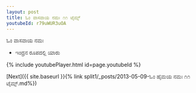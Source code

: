 ```yaml
---
layout: post
title: ಓಂ ವಾಸವಾಯ ನಮಃ ೧೧ ಟೈಮ್ಸ್
youtubeId: r79uWUR3uOA
---
```

 
 
 ಓಂ ವಾಸವಾಯ ನಮಃ  
 
 -  ಇಂದ್ರನ ರೂಪದಲ್ಲಿ ಯಾರು 
 
  
 
  
 
 
 
 
 
 


{% include youtubePlayer.html id=page.youtubeId %}
 
[Next]({{ site.baseurl }}{% link  split1/_posts/2013-05-09-ಓಂ ಹೈಮಯ ನಮಃ ೧೧ ಟೈಮ್ಸ್.md%})
 
